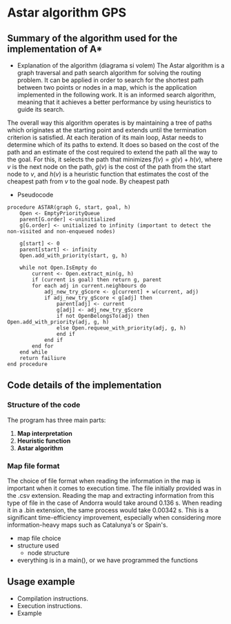 # Astar algorithm GPS

## Summary of the algorithm used for the implementation of A*
- Explanation of the algorithm (diagrama si volem)
The Astar algorithm is a graph traversal and path search algorithm for solving the routing problem. It can be applied in order to search for the shortest path between two points or nodes in a map, which is the application implemented in the following work. It is an informed search algorithm, meaning that it achieves a better performance by using heuristics to guide its search.

The overall way this algorithm operates is by maintaining a tree of paths which originates at the starting point and extends until the termination criterion is satisfied. At each iteration of its main loop, Astar needs to determine which of its paths to extend. It does so based on the cost of the path and an estimate of the cost required to extend the path all the way to the goal. For this, it selects the path that minimizes $f(v) = g(v) + h(v)$, where $v$ is the next node on the path, $g(v)$ is the cost of the path from the start node to $v$, and $h(v)$ is a heuristic function that estimates the cost of the cheapest path from $v$ to the goal node. By cheapest path 

- Pseudocode
```
procedure ASTAR(graph G, start, goal, h)
    Open <- EmptyPriorityQueue
    parent[G.order] <-uninitialized
    g[G.order] <- unitialized to infinity (important to detect the non-visited and non-enqueued nodes)

    g[start] <- 0
    parent[start] <- infinity
    Open.add_with_priority(start, g, h)

    while not Open.IsEmpty do
        current <- Open.extract_min(g, h)
        if (current is goal) then return g, parent
        for each adj in current.neighbours do
            adj_new_try_gScore <- g[current] + w(current, adj)
            if adj_new_try_gScore < g[adj] then
                parent[adj] <- current
                g[adj] <- adj_new_try_gScore
                if not OpenBelongsTo(adj) then Open.add_with_priority(adj, g, h)
                else Open.requeue_with_priority(adj, g, h)
                end if
            end if
        end for
    end while
    return failiure
end procedure
```

## Code details of the implementation

### Structure of the code
The program has three main parts:
1. **Map interpretation** 
2. **Heuristic function** 
3. **Astar algorithm**

### Map file format
The choice of file format when reading the information in the map is important when it comes to execution time. The file initially provided was in the .csv extension. Reading the map and extracting information from this type of file in the case of Andorra would take around 0.136 s. When reading it in a .bin extension, the same process would take 0.00342 s. This is a significant time-efficiency improvement, especially when considering more information-heavy maps such as Catalunya's or Spain's.

- map file choice
- structure used
    - node structure
- everything is in a main(), or we have programmed the functions

## Usage example
- Compilation instructions.
- Execution instructions.
- Example